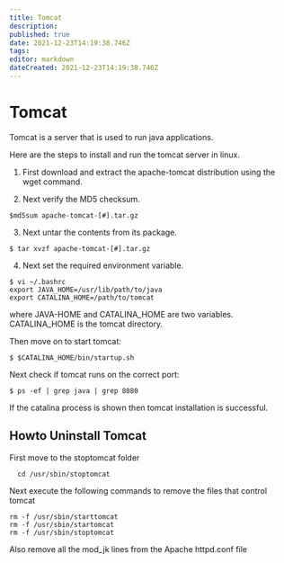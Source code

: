 ```yaml
---
title: Tomcat
description: 
published: true
date: 2021-12-23T14:19:38.746Z
tags: 
editor: markdown
dateCreated: 2021-12-23T14:19:38.746Z
---
```


# Tomcat

Tomcat is a server that is used to run java applications.

Here are the steps to install and run the tomcat server in linux.

1. First download and extract the apache-tomcat distribution using the wget command.

2. Next verify the MD5 checksum.

```
$md5sum apache-tomcat-[#].tar.gz
```

3. Next untar the contents from its package.

```
$ tar xvzf apache-tomcat-[#].tar.gz
```

4. Next set the required environment variable.

```
$ vi ~/.bashrc
export JAVA_HOME=/usr/lib/path/to/java
export CATALINA_HOME=/path/to/tomcat
```

where JAVA-HOME and CATALINA_HOME are two variables. CATALINA_HOME is the tomcat directory.

Then move on to start tomcat:

```
$ $CATALINA_HOME/bin/startup.sh
```

Next check if tomcat runs on the correct port:

```
$ ps -ef | grep java | grep 8080
```

If the catalina process is shown then tomcat installation is successful.


## Howto Uninstall Tomcat

First move to the stoptomcat folder

```
  cd /usr/sbin/stoptomcat

```

Next execute the following commands to remove the files that  control tomcat

```
rm -f /usr/sbin/starttomcat
rm -f /usr/sbin/startomcat
rm -f /usr/sbin/stoptomcat
```

Also remove all the mod_jk lines from the Apache httpd.conf file


